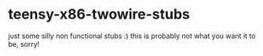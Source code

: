 # teensy-x86-twowire-stubs
just some silly non functional stubs :) this is probably not what you want it to be, sorry!
